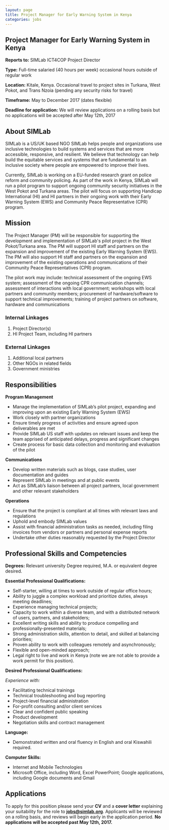 ```yaml
---
layout: page
title: Project Manager for Early Warning System in Kenya
categories: jobs
---
```

## Project Manager for Early Warning System in Kenya
**Reports to:** SIMLab ICT4COP Project Director

**Type:** Full-time salaried (40 hours per week) occasional hours outside of regular work 

**Location:** Kitale, Kenya. Occasional travel to project sites in Turkana, West Pokot, and Trans Nzoia (pending any security risks for travel) 

**Timeframe:** May to December 2017 (dates flexible)

**Deadline for application:** We will review applications on a rolling basis but no applications will be accepted after May 12th, 2017

## About SIMLab
SIMLab is a US/UK based NGO SIMLab helps people and organizations use inclusive technologies to build systems and services that are more accessible, responsive, and resilient. We believe that technology can help build the equitable services and systems that are fundamental to an inclusive society where people are empowered to improve their lives.

Currently, SIMLab is working on a EU-funded research grant on police reform and community policing. As part of the work in Kenya, SIMLab will run a pilot program to support ongoing community security initiatives in the West Pokot and Turkana areas. The pilot will focus on supporting Handicap International (HI) and HI partners in their ongoing work with their Early Warning System (EWS) and Community Peace Representative (CPR) program.

## Mission
The Project Manager (PM) will be responsible for supporting the development and implementation of SIMLab's pilot project in the West Pokot/Turkana area. The PM will support HI staff and partners on the expansion and improvement of the existing Early Warning System (EWS). The PM will also support HI staff and partners on the expansion and improvement of the existing operations and communications of their Community Peace Representatives (CPR) program.

The pilot work may include: technical assessment of the ongoing EWS system; assessment of the ongoing CPR communication channels; assessment of interactions with local government; workshops with local partners and community members; procurement of hardware/software to support technical improvements; training of project partners on software, hardware and communications

### Internal Linkages
1. Project Director(s)
2. HI Project Team, including HI partners

### External Linkages
1. Additional local partners
2. Other NGOs in related fields
3. Government ministries

## Responsibilities
**Program Management**
* Manage the implementation of SIMLab’s pilot project, expanding and improving upon an existing Early Warning System (EWS)
* Work closely with partner organizations
* Ensure timely progress of activities and ensure agreed upon deliverables are met
* Provide SIMLab US staff with updates on relevant issues and keep the team apprised of anticipated delays, progress and significant changes
* Create process for basic data collection and monitoring and evaluation of the pilot

**Communications**
* Develop written materials such as blogs, case studies, user documentation and guides
* Represent SIMLab in meetings and at public events
* Act as SIMLab’s liaison between all project partners, local government and other relevant stakeholders

**Operations**
* Ensure that the project is compliant at all times with relevant laws and regulations
* Uphold and embody SIMLab values
* Assist with financial administration tasks as needed, including filing invoices from vendors or partners and personal expense reports
* Undertake other duties reasonably requested by the Project Director

## Professional Skills and Competencies

**Degrees:** Relevant university Degree required, M.A. or equivalent degree desired.  

**Essential Professional Qualifications:**
* Self-starter, willing at times to work outside of regular office hours;
* Ability to juggle a complex workload and prioritize duties, always meeting deadlines;
* Experience managing technical projects;
* Capacity to work within a diverse team, and with a distributed network of users, partners, and stakeholders;
* Excellent writing skills and ability to produce compelling and professionally-presented materials;
* Strong administration skills, attention to detail, and skilled at balancing priorities;
* Proven ability to work with colleagues remotely and asynchronously;
* Flexible and open-minded approach;
* Legal right to live and work in Kenya (note we are not able to provide a work permit for this position).

**Desired Professional Qualifications:**

*Experience with:*
* Facilitating technical trainings
* Technical troubleshooting and bug reporting
* Project-level financial administration
* For-profit consulting and/or client services
* Clear and confident public speaking
* Product development
* Negotiation skills and contract management

**Language:**
* Demonstrated written and oral fluency in English and oral Kiswahili required.

**Computer Skills:**
* Internet and Mobile Technologies
* Microsoft Office, including Word, Excel PowerPoint; Google applications, including Google documents and Gmail

## Applications
To apply for this position please send your **CV** and a **cover letter** explaining your suitability for the role to **jobs@simlab.org**.  Applicants will be reviewed on a rolling basis, and reviews will begin early in the application period. **No applications will be accepted past May 12th, 2017.**
